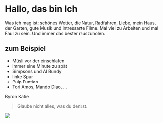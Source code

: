 # Hallo, das bin Ich
Was ich mag ist: schönes Wetter, die Natur, Radfahren, Liebe, mein Haus, der Garten, gute Musik und intressante Filme. Mal viel zu Arbeiten und mal Faul zu sein. Und immer das bester rauszuholen.
## zum Beispiel
* Müsli vor der einschlafen
* immer eine Minute zu spät
* Simpsons und Al Bundy
* linke Spur
* Pulp Funtion
* Tori Amos, Mando Diao, ...

Byron Katie
> Glaube nicht alles, was du denkst.

<img src="http://vignette.wikia.nocookie.net/de.simpsons/images/6/65/Bart_Simpson.png/revision/latest/scale-to-width-down/340?cb=20171106184048"/>
